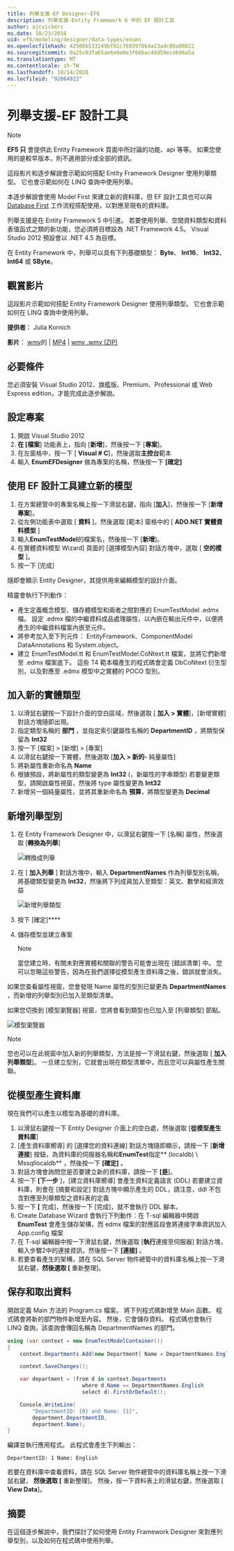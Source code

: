 ```yaml
---
title: 列舉支援-EF Designer-EF6
description: 列舉支援-Entity Framework 6 中的 EF 設計工具
author: ajcvickers
ms.date: 10/23/2016
uid: ef6/modeling/designer/data-types/enums
ms.openlocfilehash: 42508b533249bf01c76939f864a23adc86a08822
ms.sourcegitcommit: 0a25c03fa65ae6e0e0e3f66bac48d59eceb96a5a
ms.translationtype: MT
ms.contentlocale: zh-TW
ms.lasthandoff: 10/14/2020
ms.locfileid: "92064922"
---
```

# <a name="enum-support---ef-designer"></a>列舉支援-EF 設計工具
> [!NOTE]
> **EF5 只** 會提供此 Entity Framework 頁面中所討論的功能、api 等等。 如果您使用的是較早版本，則不適用部分或全部的資訊。

這段影片和逐步解說會示範如何搭配 Entity Framework Designer 使用列舉類型。 它也會示範如何在 LINQ 查詢中使用列舉。

本逐步解說會使用 Model First 來建立新的資料庫，但 EF 設計工具也可以與 [Database First](xref:ef6/modeling/designer/workflows/database-first) 工作流程搭配使用，以對應至現有的資料庫。

列舉支援是在 Entity Framework 5 中引進。 若要使用列舉、空間資料類型和資料表值函式之類的新功能，您必須將目標設為 .NET Framework 4.5。 Visual Studio 2012 預設會以 .NET 4.5 為目標。

在 Entity Framework 中，列舉可以具有下列基礎類型： **Byte**、 **Int16**、 **Int32**、 **Int64** 或 **SByte**。

## <a name="watch-the-video"></a>觀賞影片
這段影片示範如何搭配 Entity Framework Designer 使用列舉類型。 它也會示範如何在 LINQ 查詢中使用列舉。

**提供者**： Julia Kornich

**影片**： [wmv](https://download.microsoft.com/download/0/7/A/07ADECC9-7893-415D-9F20-8B97D46A37EC/HDI-ITPro-MSDN-winvideo-enumwithdesiger.wmv)的  |  [MP4](https://download.microsoft.com/download/0/7/A/07ADECC9-7893-415D-9F20-8B97D46A37EC/HDI-ITPro-MSDN-mp4video-enumwithdesiger.m4v)  |  [wmv .wmv (ZIP) ](https://download.microsoft.com/download/0/7/A/07ADECC9-7893-415D-9F20-8B97D46A37EC/HDI-ITPro-MSDN-winvideo-enumwithdesiger.zip)

## <a name="pre-requisites"></a>必要條件

您必須安裝 Visual Studio 2012、旗艦版、Premium、Professional 或 Web Express edition，才能完成此逐步解說。

## <a name="set-up-the-project"></a>設定專案

1.  開啟 Visual Studio 2012
2.  **在 [檔案**] 功能表上，指向 [**新增**]，然後按一下 [**專案**]。
3.  在左窗格中，按一下 [ **Visual \# C**]，然後選取**主控台**範本
4.  輸入 **EnumEFDesigner** 做為專案的名稱，然後按一下 **[確定]**

## <a name="create-a-new-model-using-the-ef-designer"></a>使用 EF 設計工具建立新的模型

1.  在方案總管中的專案名稱上按一下滑鼠右鍵，指向 [**加入**]，然後按一下 [**新增專案**]。
2.  從左側功能表中選取 [ **資料** ]，然後選取 [範本] 窗格中的 [ **ADO.NET 實體資料模型** ]
3.  輸入**EnumTestModel**的檔案名，然後按一下 [**新增**]。
4.  在實體資料模型 Wizard] 頁面的 [選擇模型內容] 對話方塊中，選取 [ **空的模型** ]。
5.  按一下 [完成]

隨即會顯示 Entity Designer，其提供用來編輯模型的設計介面。

精靈會執行下列動作：

-   產生定義概念模型、儲存體模型和兩者之間對應的 EnumTestModel .edmx 檔。 設定 .edmx 檔的中繼資料成品處理屬性，以內嵌在輸出元件中，以便將產生的中繼資料檔案內嵌至元件。
-   將參考加入至下列元件： EntityFramework、ComponentModel DataAnnotations 和 System.object。
-   建立 EnumTestModel.tt 和 EnumTestModel.CoNtext.tt 檔案，並將它們新增至 .edmx 檔案底下。 這些 T4 範本檔產生的程式碼會定義 DbCoNtext 衍生型別，以及對應至 .edmx 模型中之實體的 POCO 型別。

## <a name="add-a-new-entity-type"></a>加入新的實體類型

1.  以滑鼠右鍵按一下設計介面的空白區域，然後選取 [ **加入 &gt; 實體**]，[新增實體] 對話方塊隨即出現。
2.  指定類型名稱的 **部門** ，並指定索引鍵屬性名稱的 **DepartmentID** ，將類型保留為 **Int32**
3.  按一下 [檔案] &gt; [新增] &gt; [專案]
4.  以滑鼠右鍵按一下實體，然後選取 [**加入 &gt; 新的-** 純量屬性]
5.  將新屬性重新命名為 **Name**
6.  根據預設，將新屬性的類型變更為 **Int32** (，新屬性的字串類型) 若要變更類型，請開啟屬性視窗，然後將 type 屬性變更為 **Int32**
7.  新增另一個純量屬性，並將其重新命名為 **預算**，將類型變更為 **Decimal**

## <a name="add-an-enum-type"></a>新增列舉型別

1.  在 Entity Framework Designer 中，以滑鼠右鍵按一下 [名稱] 屬性，然後選取 [**轉換為列舉**]

    ![轉換成列舉](~/ef6/media/converttoenum.png)

2.  在 [ **加入列舉** ] 對話方塊中，輸入 **DepartmentNames** 作為列舉型別名稱，將基礎類型變更為 **Int32**，然後將下列成員加入至類型：英文、數學和經濟效益

    ![新增列舉類型](~/ef6/media/addenumtype.png)

3.  按下 [確定]****
4.  儲存模型並建立專案
    > [!NOTE]
    > 當您建立時，有關未對應實體和關聯的警告可能會出現在 [錯誤清單] 中。 您可以忽略這些警告，因為在我們選擇從模型產生資料庫之後，錯誤就會消失。

如果您查看屬性視窗，您會發現 Name 屬性的型別已變更為 **DepartmentNames** ，而新增的列舉型別已加入至類型清單。

如果您切換到 [模型瀏覽器] 視窗，您將會看到類型也已加入至 [列舉類型] 節點。

![模型瀏覽器](~/ef6/media/modelbrowser.png)

>[!NOTE]
> 您也可以在此視窗中加入新的列舉類型，方法是按一下滑鼠右鍵，然後選取 [ **加入列舉類型**]。 一旦建立型別，它就會出現在類型清單中，而且您可以與屬性產生關聯。

## <a name="generate-database-from-model"></a>從模型產生資料庫

現在我們可以產生以模型為基礎的資料庫。

1.  以滑鼠右鍵按一下 Entity Designer 介面上的空白處，然後選取 [**從模型產生資料庫**]
2.  [產生資料庫嚮導] 的 [選擇您的資料連線] 對話方塊隨即顯示，請按一下 [**新增連接**] 按鈕，為資料庫的伺服器名稱和**EnumTest**指定** (localdb) \\ Mssqllocaldb** ，然後按一下 **[確定]** 。
3.  對話方塊會詢問您是否要建立新的資料庫，請按一下 **[是**]。
4.  按一下 **[下一步** ]，[建立資料庫嚮導] 會產生資料定義語言 (DDL) 若要建立資料庫，則會在 [摘要和設定] 對話方塊中顯示產生的 DDL，請注意，ddl 不包含對應至列舉類型之資料表的定義
5.  按一下 **[** 完成]，然後按一下 [完成]，就不會執行 DDL 腳本。
6.  Create Database Wizard 會執行下列動作：在 T-sql 編輯器中開啟 **EnumTest** 會產生儲存架構，而 edmx 檔案的對應區段會將連接字串資訊加入 App.config 檔案
7.  在 T-sql 編輯器中按一下滑鼠右鍵，然後選取 [**執行**連接至伺服器] 對話方塊，輸入步驟2中的連接資訊，然後按一下 **[連接]** 。
8.  若要查看產生的架構，請在 SQL Server 物件總管中的資料庫名稱上按一下滑鼠右鍵，**然後選取 [** 重新整理]。

## <a name="persist-and-retrieve-data"></a>保存和取出資料

開啟定義 Main 方法的 Program.cs 檔案。 將下列程式碼新增至 Main 函數。 程式碼會將新的部門物件新增至內容。 然後，它會儲存資料。 程式碼也會執行 LINQ 查詢，該查詢會傳回名稱為 DepartmentNames 的部門。

``` csharp
using (var context = new EnumTestModelContainer())
{
    context.Departments.Add(new Department{ Name = DepartmentNames.English });

    context.SaveChanges();

    var department = (from d in context.Departments
                        where d.Name == DepartmentNames.English
                        select d).FirstOrDefault();

    Console.WriteLine(
        "DepartmentID: {0} and Name: {1}",
        department.DepartmentID,  
        department.Name);
}
```

編譯並執行應用程式。 此程式會產生下列輸出：

```console
DepartmentID: 1 Name: English
```

若要在資料庫中查看資料，請在 SQL Server 物件總管中的資料庫名稱上按一下滑鼠右鍵， **然後選取 [** 重新整理]。 然後，按一下資料表上的滑鼠右鍵，然後選取 [ **View Data**]。

## <a name="summary"></a>摘要

在這個逐步解說中，我們探討了如何使用 Entity Framework Designer 來對應列舉型別，以及如何在程式碼中使用列舉。 
